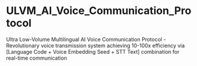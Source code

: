 # ULVM_AI_Voice_Communication_Protocol
Ultra Low-Volume Multilingual AI Voice Communication Protocol - Revolutionary voice transmission system achieving 10-100x efficiency via [Language Code + Voice Embedding Seed + STT Text] combination for real-time communication
